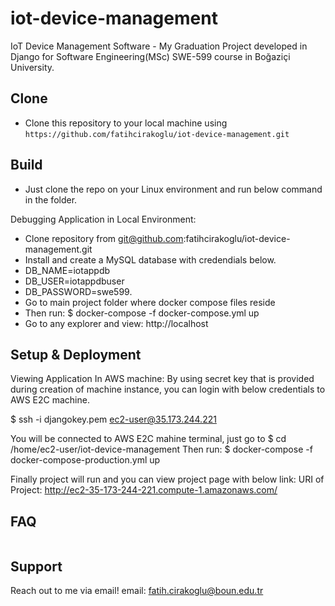 # iot-device-management
IoT Device Management Software - My Graduation Project developed in Django for Software Engineering(MSc) SWE-599 course in Boğaziçi University.


## Clone

- Clone this repository to your local machine using `https://github.com/fatihcirakoglu/iot-device-management.git`
 
## Build
- Just clone the repo on your Linux environment and run below command in the folder.

 Debugging Application in Local Environment:  
-	Clone repository from git@github.com:fatihcirakoglu/iot-device-management.git
-	Install and create a MySQL database with credendials below.
  - DB_NAME=iotappdb
  - DB_USER=iotappdbuser
  - DB_PASSWORD=swe599.
- Go to main project folder where docker compose files reside
- Then run: $ docker-compose -f  docker-compose.yml up
-	Go to any explorer and view: http://localhost

## Setup & Deployment
Viewing Application In AWS machine: 
By using secret key that is provided during creation of machine instance, you can login with below credentials to AWS E2C machine.

$ ssh  -i  djangokey.pem  ec2-user@35.173.244.221

You will be connected to AWS E2C mahine terminal, just go to 
$ cd /home/ec2-user/iot-device-management
Then run:
$ docker-compose -f  docker-compose-production.yml up

Finally project will run and you can view project page with below link:
URI of Project:  http://ec2-35-173-244-221.compute-1.amazonaws.com/

## FAQ

```

```

## Support
Reach out to me via email!
email: fatih.cirakoglu@boun.edu.tr
